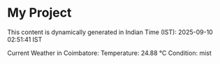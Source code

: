 # My Project

This content is dynamically generated in Indian Time (IST): 2025-09-10 02:51:41 IST


Current Weather in Coimbatore:
Temperature: 24.88 °C
Condition: mist
